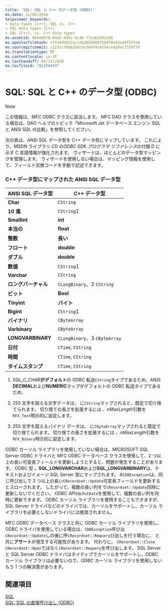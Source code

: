 ```yaml
---
title: 'SQL: SQL と C++ のデータ型 (ODBC)'
ms.date: 11/04/2016
helpviewer_keywords:
- data types [C++], SQL vs. C++
- SQL data types [C++]
- SQL [C++], vs. C++ data types
ms.assetid: 066e0070-d4da-435c-9c4b-f7cab3352c86
ms.openlocfilehash: cffe44b832ac1eb28d368072b8f0e92ea9f57feb
ms.sourcegitcommit: c123cc76bb2b6c5cde6f4c425ece420ac733bf70
ms.translationtype: MT
ms.contentlocale: ja-JP
ms.lasthandoff: 04/14/2020
ms.locfileid: "81374474"
---
```

# <a name="sql-sql-and-c-data-types-odbc"></a>SQL: SQL と C++ のデータ型 (ODBC)

> [!NOTE]
> この情報は、MFC ODBC クラスに該当します。 MFC DAO クラスを使用している場合は、DAO ヘルプのトピック「Microsoft Jet データベース エンジン SQL と ANSI SQL の比較」を参照してください。

次の表は、ANSI SQL データ型を C++ データ型にマップしています。 これにより、MSDN ライブラリ CD の*ODBC SDK* *プログラマ リファレンス*の付録 D に示す C 言語情報が強化されます。 ウィザードは、ほとんどのデータ型マッピングを管理します。 ウィザードを使用しない場合は、マッピング情報を使用して、フィールド交換コードを手動で記述できます。

### <a name="ansi-sql-data-types-mapped-to-c-data-types"></a>C++ データ型にマップされた ANSI SQL データ型

|ANSI SQL データ型|C++ データ型|
|------------------------|---------------------|
|**Char**|`CString`|
|**10 進**|`CString`1|
|**Smallint**|**int**|
|**本当の**|**float**|
|**整数**|**長い**|
|**フロート**|**double**|
|**ダブル**|**double**|
|**数値**|`CString`1|
|**Varchar**|`CString`|
|**ロングバーチャル**|`CLongBinary`、2 `CString`|
|**ビット**|**Bool**|
|**Tinyint**|**バイト**|
|**Bigint**|`CString`1|
|**バイナリ**|`CByteArray`|
|**Varbinary**|`CByteArray`|
|**LONGVARBINARY**|`CLongBinary`、3 `CByteArray`|
|**日付**|`CTime`, `CString`|
|**時間**|`CTime`, `CString`|
|**タイムスタンプ**|`CTime`, `CString`|

1. SQL_C_CHAR**がデフォルト**の ODBC 転送`CString`タイプであるため、ANSI **DECIMAL**および**NUMERIC**マップがデフォルトの ODBC 転送タイプであるため、

2. 255 文字を超える文字データは、 に`CString`マップされると、既定で切り捨てられます。 切り捨ての長さを拡張するには *、nMaxLength*引数を`RFX_Text`明示的に設定します。

3. 255 文字を超えるバイナリ データは、 に`CByteArray`マップされると既定で切り捨てられます。 切り捨ての長さを拡張するには *、nMaxLength*引数を`RFX_Binary`明示的に設定します。

ODBC カーソル ライブラリを使用していない場合は、MICROSOFT SQL Server ODBC ドライバと MFC ODBC データベース クラスを使用して、2 つ以上の長い可変長フィールドを更新しようとすると、問題が発生することがあります。 ODBC 型 **、SQL_LONGVARCHAR**および**SQL_LONGVARBINARY**は、テキストおよびイメージ SQL Server 型にマップされます。 A`CDBException`は、同じ呼び出しで 2 つ以上の長い`CRecordset::Update`可変長フィールドを更新するとスローされます。 したがって、複数の長い列をで`CRecordset::Update`同時に更新しないでください。 ODBC API`SQLPutData`を使用して、複数の長い列を同時に更新できます。 ODBC カーソル ライブラリを使用することもできますが、SQL Server ドライバなどのドライバでは、カーソルをサポートし、カーソル ライブラリを必要としないドライバには推奨されません。

MFC ODBC データベース クラスと共に ODBC カーソル ライブラリを使用し、ODBC ドライバを使用している場合は、`CDBException`呼び出`CRecordset::Update`しの後に呼`CRecordset::Requery`び出しを行う場合に、 と共に**アサート**が発生する可能性があります。 代わりに、 `CRecordset::Close` `CRecordset::Open`ではなく`CRecordset::Requery`を呼び出します。 SQL Server と SQL Server ODBC ドライバはネイティブでカーソルをサポートし、ODBC カーソル ライブラリは必要ないので、ODBC カーソル ライブラリを使用しないもう 1 つの解決策があります。

## <a name="see-also"></a>関連項目

[SQL](../../data/odbc/sql.md)<br/>
[SQL: SQL の直接呼び出し (ODBC)](../../data/odbc/sql-making-direct-sql-calls-odbc.md)
